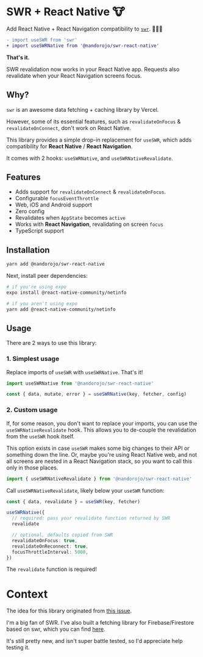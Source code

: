 # SWR + React Native 🐮

Add React Native + React Navigation compatibility to [`swr`](https://swr.vercel.app). 👨🏻‍🔧

```diff
- import useSWR from 'swr'
+ import useSWRNative from '@nandorojo/swr-react-native'
```

**That's it.**

SWR revalidation now works in your React Native app. Requests also revalidate when your React Navigation screens focus.

## Why?

`swr` is an awesome data fetching + caching library by Vercel.

However, some of its essential features, such as `revalidateOnFocus` &amp; `revalidateOnConnect`, don't work on React Native.

This library provides a simple drop-in replacement for `useSWR`, which adds compatibility for **React Native** / **React Navigation**.

It comes with 2 hooks: `useSWRNative`, and `useSWRNativeRevalidate`.

## Features

- Adds support for `revalidateOnConnect` &amp; `revalidateOnFocus`.
- Configurable `focusEventThrottle`
- Web, iOS and Android support
- Zero config
- Revalidates when `AppState` becomes `active`
- Works with **React Navigation**, revalidating on screen `focus`
- TypeScript support

## Installation

```sh
yarn add @nandorojo/swr-react-native
```

Next, install peer dependencies:

```sh
# if you're using expo
expo install @react-native-community/netinfo

# if you aren't using expo
yarn add @react-native-community/netinfo
```

## Usage

There are 2 ways to use this library:

### 1. Simplest usage

Replace imports of `useSWR` with `useSWRNative`. That's it!

```ts
import useSWRNative from '@nandorojo/swr-react-native'

const { data, mutate, error } = useSWRNative(key, fetcher, config)
```

### 2. Custom usage

If, for some reason, you don't want to replace your imports, you can use the `useSWRNativeRevalidate` hook. This allows you to de-couple the revalidation from the `useSWR` hook itself.

This option exists in case `useSWR` makes some big changes to their API or something down the line. Or, maybe you're using React Native web, and not all screens are nested in a React Navigation stack, so you want to call this only in those places.

```ts
import { useSWRNativeRevalidate } from '@nandorojo/swr-react-native'
```

Call `useSWRNativeRevalidate`, likely below your `useSWR` function:

```ts
const { data, revalidate } = useSWR(key, fetcher)

useSWRNative({
  // required: pass your revalidate function returned by SWR
  revalidate

  // optional, defaults copied from SWR
  revalidateOnFocus: true,
  revalidateOnReconnect: true,
  focusThrottleInterval: 5000,
})
```

The `revalidate` function is required!

# Context

The idea for this library originated from [this issue](https://github.com/vercel/swr/issues/417).

I'm a big fan of SWR. I've also built a fetching library for Firebase/Firestore based on swr, which you can find [here](https://github.com/nandorojo/swr-firestore).

It's still pretty new, and isn't super battle tested, so I'd appreciate help testing it.
